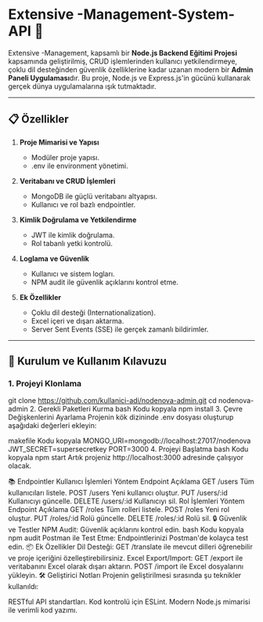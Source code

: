 # Extensive -Management-System-API 🌟 

Extensive -Management, kapsamlı bir **Node.js Backend Eğitimi Projesi** kapsamında geliştirilmiş, CRUD işlemlerinden kullanıcı yetkilendirmeye, çoklu dil desteğinden güvenlik özelliklerine kadar uzanan modern bir **Admin Paneli Uygulaması**dır. Bu proje, Node.js ve Express.js'in gücünü kullanarak gerçek dünya uygulamalarına ışık tutmaktadır.

---

## 📋 Özellikler  
1. **Proje Mimarisi ve Yapısı**  
   - Modüler proje yapısı.  
   - .env ile environment yönetimi.  

2. **Veritabanı ve CRUD İşlemleri**  
   - MongoDB ile güçlü veritabanı altyapısı.  
   - Kullanıcı ve rol bazlı endpointler.  

3. **Kimlik Doğrulama ve Yetkilendirme**  
   - JWT ile kimlik doğrulama.  
   - Rol tabanlı yetki kontrolü.  

4. **Loglama ve Güvenlik**  
   - Kullanıcı ve sistem logları.  
   - NPM audit ile güvenlik açıklarını kontrol etme.  

5. **Ek Özellikler**  
   - Çoklu dil desteği (Internationalization).  
   - Excel içeri ve dışarı aktarma.  
   - Server Sent Events (SSE) ile gerçek zamanlı bildirimler.  

---



## 📖 Kurulum ve Kullanım Kılavuzu  

### 1. Projeyi Klonlama  

git clone https://github.com/kullanici-adi/nodenova-admin.git
cd nodenova-admin
2. Gerekli Paketleri Kurma
bash
Kodu kopyala
npm install
3. Çevre Değişkenlerini Ayarlama
Projenin kök dizininde .env dosyası oluşturup aşağıdaki değerleri ekleyin:

makefile
Kodu kopyala
MONGO_URI=mongodb://localhost:27017/nodenova
JWT_SECRET=supersecretkey
PORT=3000
4. Projeyi Başlatma
bash
Kodu kopyala
npm start
Artık projeniz http://localhost:3000 adresinde çalışıyor olacak.

📚 Endpointler
Kullanıcı İşlemleri
Yöntem	Endpoint	Açıklama
GET	/users	Tüm kullanıcıları listele.
POST	/users	Yeni kullanıcı oluştur.
PUT	/users/:id	Kullanıcıyı güncelle.
DELETE	/users/:id	Kullanıcıyı sil.
Rol İşlemleri
Yöntem	Endpoint	Açıklama
GET	/roles	Tüm rolleri listele.
POST	/roles	Yeni rol oluştur.
PUT	/roles/:id	Rolü güncelle.
DELETE	/roles/:id	Rolü sil.
🔒 Güvenlik ve Testler
NPM Audit: Güvenlik açıklarını kontrol edin.
bash
Kodu kopyala
npm audit
Postman ile Test Etme: Endpointlerinizi Postman'de kolayca test edin.
📦 Ek Özellikler
Dil Desteği:
GET /translate ile mevcut dilleri öğrenebilir ve proje içeriğini özelleştirebilirsiniz.
Excel Export/Import:
GET /export ile veritabanını Excel olarak dışarı aktarın.
POST /import ile Excel dosyalarını yükleyin.
🛠 Geliştirici Notları
Projenin geliştirilmesi sırasında şu teknikler kullanıldı:

RESTful API standartları.
Kod kontrolü için ESLint.
Modern Node.js mimarisi ile verimli kod yazımı.
